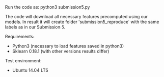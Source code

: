 Run the code as: python3 submission5.py

The code will download all necessary features precomputed using our models. In result it will create folder 'submission5_reproduce' with the same labels as in our Submission 5.

Requirements:
- Python3 (necessary to load features saved in python3)
- Sklearn 0.18.1 (with other versions results differ)

Test environment:
- Ubuntu 14.04 LTS
